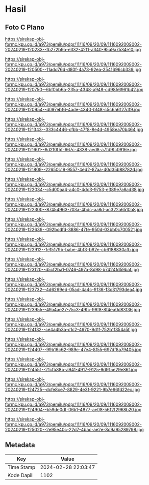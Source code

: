 # Hasil

## Foto C Plano

https://sirekap-obj-formc.kpu.go.id/a973/pemilu/pdpr/11/16/09/20/09/1116092009002-20240219-120233--fb272b9a-e332-42f1-a340-95a9a7534e10.jpg

https://sirekap-obj-formc.kpu.go.id/a973/pemilu/pdpr/11/16/09/20/09/1116092009002-20240219-120500--11add76d-d80f-4a73-92ea-2541696cb339.jpg

https://sirekap-obj-formc.kpu.go.id/a973/pemilu/pdpr/11/16/09/20/09/1116092009002-20240219-120750--6bf0bb6a-235a-4348-a948-cd9856961b42.jpg

https://sirekap-obj-formc.kpu.go.id/a973/pemilu/pdpr/11/16/09/20/09/1116092009002-20240219-120954--d097ebf6-4ade-4340-bf48-c5c6a6127df9.jpg

https://sirekap-obj-formc.kpu.go.id/a973/pemilu/pdpr/11/16/09/20/09/1116092009002-20240219-121343--333c4446-cfbb-47f8-8e4d-4958ea70b464.jpg

https://sirekap-obj-formc.kpu.go.id/a973/pemilu/pdpr/11/16/09/20/09/1116092009002-20240219-121601--8d210f5f-667c-4338-aed8-a7fd9fc0916e.jpg

https://sirekap-obj-formc.kpu.go.id/a973/pemilu/pdpr/11/16/09/20/09/1116092009002-20240219-121809--22650c19-9557-4ed2-87aa-40d35b88782d.jpg

https://sirekap-obj-formc.kpu.go.id/a973/pemilu/pdpr/11/16/09/20/09/1116092009002-20240219-122034--c5d00aa4-a4c0-4dc3-9753-e389e7a6ad38.jpg

https://sirekap-obj-formc.kpu.go.id/a973/pemilu/pdpr/11/16/09/20/09/1116092009002-20240219-122300--87454963-703a-4bdc-aa8d-ac322a6510a8.jpg

https://sirekap-obj-formc.kpu.go.id/a973/pemilu/pdpr/11/16/09/20/09/1116092009002-20240219-122639--092bcdfd-3886-47fe-950d-03bb0c700521.jpg

https://sirekap-obj-formc.kpu.go.id/a973/pemilu/pdpr/11/16/09/20/09/1116092009002-20240219-122912--1e15179b-babe-4bf3-b92e-cb6188830afb.jpg

https://sirekap-obj-formc.kpu.go.id/a973/pemilu/pdpr/11/16/09/20/09/1116092009002-20240219-123120--d5cf2ba1-0746-497a-8d98-b7424fd59baf.jpg

https://sirekap-obj-formc.kpu.go.id/a973/pemilu/pdpr/11/16/09/20/09/1116092009002-20240219-123732--4d6269ed-05ad-4a4c-9136-13c31793dea4.jpg

https://sirekap-obj-formc.kpu.go.id/a973/pemilu/pdpr/11/16/09/20/09/1116092009002-20240219-123955--49a4ae27-75c3-49fc-99f8-8f4ea0d83f36.jpg

https://sirekap-obj-formc.kpu.go.id/a973/pemilu/pdpr/11/16/09/20/09/1116092009002-20240219-124132--ce4a4b3a-c1c2-4970-9d1f-752b1f354a5f.jpg

https://sirekap-obj-formc.kpu.go.id/a973/pemilu/pdpr/11/16/09/20/09/1116092009002-20240219-124407--99b16c62-989e-47e4-8f55-697df8a79405.jpg

https://sirekap-obj-formc.kpu.go.id/a973/pemilu/pdpr/11/16/09/20/09/1116092009002-20240219-124551--21cfb88b-a941-4917-9125-9d915e29e86f.jpg

https://sirekap-obj-formc.kpu.go.id/a973/pemilu/pdpr/11/16/09/20/09/1116092009002-20240219-124725--dcfe8ce7-8829-4e3f-9221-9b7e96fd22ec.jpg

https://sirekap-obj-formc.kpu.go.id/a973/pemilu/pdpr/11/16/09/20/09/1116092009002-20240219-124904--b59de0df-06b1-4877-ae08-56f2f2968b20.jpg

https://sirekap-obj-formc.kpu.go.id/a973/pemilu/pdpr/11/16/09/20/09/1116092009002-20240219-125020--2e95e40c-22d7-4bac-ae2e-8c9a95289798.jpg


## Metadata

| Key        | Value               |
| ---------- | ------------------- |
| Time Stamp | 2024-02-28 22:03:47 |
| Kode Dapil | 1102                |



